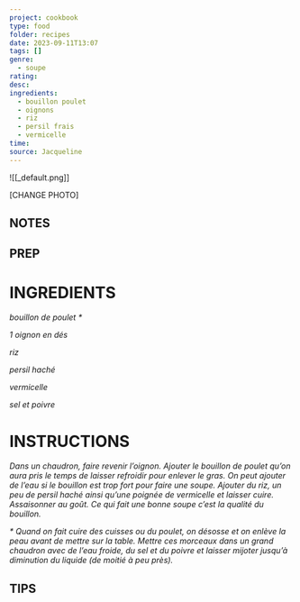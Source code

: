 ```yaml
---
project: cookbook
type: food
folder: recipes
date: 2023-09-11T13:07
tags: []
genre:
  - soupe
rating: 
desc: 
ingredients:
  - bouillon poulet
  - oignons
  - riz
  - persil frais
  - vermicelle
time: 
source: Jacqueline
---
```


![[_default.png]]

[CHANGE PHOTO]


## NOTES




## PREP


# INGREDIENTS

_bouillon de poulet *_

_1 oignon en dés_

_riz_

_persil haché_

_vermicelle_

_sel et poivre_


# INSTRUCTIONS

_Dans un chaudron, faire revenir l’oignon. Ajouter_
_le bouillon de poulet qu’on aura pris le_
_temps de laisser refroidir pour enlever le gras._
_On peut ajouter de l’eau si le bouillon est_
_trop fort pour faire une soupe. Ajouter du riz,_
_un peu de persil haché ainsi qu’une poignée_
_de vermicelle et laisser cuire. Assaisonner au_
_goût. Ce qui fait une bonne soupe c’est la_
_qualité du bouillon._

_* Quand on fait cuire des cuisses ou du poulet,_
_on désosse et on enlève la peau avant_
_de mettre sur la table. Mettre ces morceaux_
_dans un grand chaudron avec de l’eau froide,_
_du sel et du poivre et laisser mijoter jusqu’à_
_diminution du liquide (de moitié à peu près)._

## TIPS



